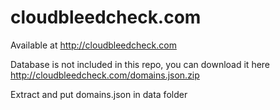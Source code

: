 # cloudbleedcheck.com

Available at http://cloudbleedcheck.com

Database is not included in this repo, you can download it here http://cloudbleedcheck.com/domains.json.zip

Extract and put domains.json in data folder
